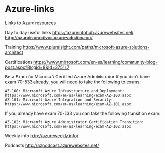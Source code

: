 # Azure-links
Links to Azure resources

Day to day useful links
https://azureinfohub.azurewebsites.net/
http://azureinteractives.azurewebsites.net/



Training
https://www.pluralsight.com/paths/microsoft-azure-solutions-architect


Certifications
https://www.microsoft.com/en-us/learning/community-blog-post.aspx?BlogId=8&Id=375147

Beta Exam for Microsoft Certified Azure Administrator
If you don’t have exam 70-533 already, you will need to take the following to exams:

    AZ-100: Microsoft Azure Infrastructure and Deployment: https://www.microsoft.com/en-us/learning/exam-AZ-100.aspx
    AZ-101: Microsoft Azure Integration and Security: https://www.microsoft.com/en-us/learning/exam-AZ-101.aspx

If you already have exam 70-533 you can take the following transition exam:

    AZ-102: Microsoft Azure Administrator Certification Transition: https://www.microsoft.com/en-us/learning/exam-AZ-102.aspx



Weekly info
http://azureweekly.info/

Podcasts
http://azpodcast.azurewebsites.net/